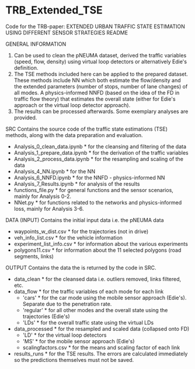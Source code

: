 # TRB_Extended_TSE
Code for the TRB-paper: EXTENDED URBAN TRAFFIC STATE ESTIMATION USING DIFFERENT SENSOR STRATEGIES
README

GENERAL INFORMATION
1. Can be used to clean the pNEUMA dataset, derived the traffic variables (speed, flow, density) using virtual loop detectors or alternatively Edie's definition. 
2. The TSE methods included here can be applied to the prepared dataset. These methods include NN which both estimate the flow/density and the extended parameters (number of stops, number of lane changes) of all modes. A physics-informed NNFD (based on the idea of the FD in traffic flow theory) that estimates the overall state (either for Edie's approach or the virtual loop detector approach). 
3. The results can be processed afterwards. Some exemplary analyses are provided.

SRC
Contains the source code of the traffic state estimations (TSE) methods, along with the data preparation and evaluation.
- Analysis_0_clean_data.ipynb * for the cleansing and filtering of the data
- Analysis_1_prepare_data.ipynb * for the derivation of the traffic variables
- Analysis_2_process_data.ipynb * for the resampling and scaling of the data
- Analysis_4_NN.ipynb * for the NN
- Analysis_6_NNFD.ipynb * for the NNFD - physics-informed NN
- Analysis_7_Results.ipynb * for analysis of the results
- functions_file.py * for general functions and the sensor scenarios, mainly for Analysis 0-2.
- NNet.py * for functions related to the networks and physics-informed loss, mainly for Analysis 3-6.

DATA (INPUT)
Contains the initial input data i.e. the pNEUMA data
- waypoints_w_dist.csv * for the trajectories (not in drive)
- veh_info_list.csv * for the vehicle information
- experiment_list_info.csv * for information about the various experiments
- polygons11.csv * for information about the 11 selected polygons (road segments, links)

OUTPUT
Contains the data the is returned by the code in SRC. 
- data_clean * for the cleansed data i.e. outliers removed, links filtered, etc.
- data_flow * for the traffic variables of each mode for each link
	- 'cars' * for the car mode using the mobile sensor approach (Edie's). Separate due to the penetration rate.
	- 'regular' * for all other modes and the overall state using the trajectories (Edie's)
	- 'LDs' 	* for the overall traffic state using the virtual LDs
- data_processed * for the resampled and scaled data (collapsed onto FD)
	- 'LD' * for the virtual loop detectors
	- 'MS' * for the mobile sensor approach (Edie's)
	- scalingfactors.csv * for the means and scaling factor of each link
- results_runs * for the TSE results. The errors are calculated immediately so the predictions themselves must not be saved.

